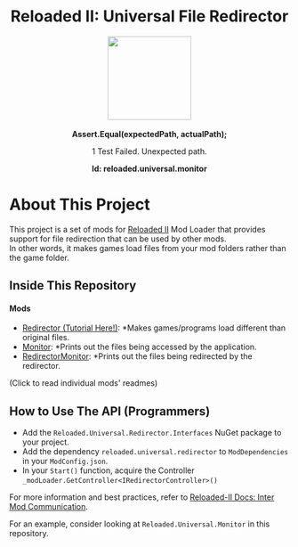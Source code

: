 <div align="center">
	<h1>Reloaded II: Universal File Redirector</h1>
	<img src="https://i.imgur.com/BjPn7rU.png" width="150" align="center" />
	<br/> <br/>
	<strong>Assert.Equal(expectedPath, actualPath);</strong>
	<p>1 Test Failed. Unexpected path.</p>
    <b>Id: reloaded.universal.monitor</b>
</div>

# About This Project

This project is a set of mods for [Reloaded II](https://github.com/Reloaded-Project/Reloaded-II) Mod Loader that provides support for file redirection that can be used by other mods.  
In other words, it makes games load files from your mod folders rather than the game folder.  

## Inside This Repository

#### Mods
- [Redirector (Tutorial Here!)](./README-REDIRECTOR.md): *Makes games/programs load different than original files.  
- [Monitor](./README-MONITOR.md): *Prints out the files being accessed by the application.  
- [RedirectorMonitor](./README-REDIRECTORMONITOR.md): *Prints out the files being redirected by the redirector.  

(Click to read individual mods' readmes)

## How to Use The API (Programmers)

- Add the `Reloaded.Universal.Redirector.Interfaces` NuGet package to your project.
- Add the dependency `reloaded.universal.redirector` to `ModDependencies` in your `ModConfig.json`. 
- In your `Start()` function, acquire the Controller `_modLoader.GetController<IRedirectorController>()`

For more information and best practices, refer to [Reloaded-II Docs: Inter Mod Communication](https://reloaded-project.github.io/Reloaded-II/InterModCommunication/).

For an example, consider looking at `Reloaded.Universal.Monitor` in this repository.
